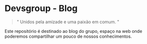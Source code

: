 Devsgroup - Blog
===================
 
 > " Unidos pela amizade e uma paixão em comum. "
 
 Este repositório é destinado ao blog do grupo, espaço na web onde poderemos compartilhar um pouco de nossos conhecimentos.
 
 
